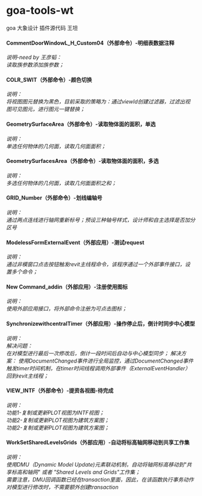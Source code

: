 goa-tools-wt
=====
goa 大象设计 插件源代码 王坦

#### CommentDoorWindowL_H_Custom04（外部命令）-明细表数据注释
*说明-need by 王彦韬：  
读取族参数添加族参数；*

#### COLR_SWIT（外部命令）-颜色切换
*说明：  
将视图图元替换为黑色，目前采取的策略为：通过viewId创建过滤器，过滤出视图可见图元，进行图元一键替换；*

#### GeometrySurfaceArea（外部命令）-读取物体面的面积，单选
*说明：  
单选任何物体的几何面，读取几何面面积；*

#### GeometrySurfacesArea（外部命令）-读取物体面的面积，多选
*说明：  
多选任何物体的几何面，读取几何面面积之和；*

#### GRID_Number（外部命令）-划线编轴号
*说明：  
通过两点连线进行轴网重新标号；预设三种轴号样式，设计师和自主选择是否加分区号*

#### ModelessFormExternalEvent（外部应用）-测试request
*说明：  
通过非模窗口点击按钮触发revit主线程命令，该程序通过一个外部事件接口，设置多个命令；*

#### New Command_addin（外部应用）-注册使用图标
*说明：  
使用外部应用接口，将外部命令注册为可点击图标；*

#### SynchronizewithcentralTimer（外部应用）-操作停止后，倒计时同步中心模型

*说明：  
解决问题：  
在对模型进行最后一次修改后，倒计一段时间后自动与中心模型同步；
解决方案：
使用DocumentChanged事件进行全局监控，通过DocumentChanged事件触发timer时间机制，在timer时间线程调用外部事件（ExternalEventHandler）回到revit主线程；*

#### VIEW_INTF（外部命令）-提资各视图-待完成
*说明：  
功能1-复制或更新PLOT视图为INTF视图；  
功能2-复制或更新PLOT视图为建筑方案图；  
功能2-复制或更新PLOT视图为建筑方案图；*

#### WorkSetSharedLevelsGrids（外部应用）-自动将标高轴网移动到共享工作集
*说明：  
使用DMU（Dynamic Model Update)元素联动机制，自动将轴网标高移动到"共享标高和轴网" 或者 "Shared Levels and Grids"工作集；  
需要注意，DMU回调函数已经在transaction里面，因此，在该函数执行事务动作对模型进行修改时，不需要额外创建transaction*
